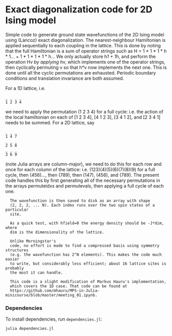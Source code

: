 # Exact diagonalization code for 2D Ising model

Simple code to generate ground state wavefunctions of the 2D Ising model
using (Lancoz) exact diagonalization. The nearest-neighbour Hamiltonian
is applied sequentially to each coupling in the lattice. This is done by 
noting that the full Hamiltonian is a sum of operator strings such as 
H = 1 * 1 * 1 * h * 1... + 1 * 1 * 1 * 1 * h...
We only actually store h*1 +  1*h, and perform the operation H*v by applying
h*v, which implements one of the  operator strings, then cyclically permuting
v so that h*v now implements the next one. This is done until all the cyclic
permutations are exhausted. Periodic boundary conditions and translation
invariance are both assumed.

For a 1D lattice, i.e.
```
_ _ _ _ 
1 2 3 4
```
we need to apply the permutation (1 2 3 4) for a full cycle: i.e.
the action of the local hamiltonian on each of
[1 2 3 4],  [4 1 2 3], [3 4 1 2], and [2 3 4 1] needs to be summed. For a
2D lattice, say
```
_ _ _
1 4 7
_ _ _
2 5 8
_ _ _
3 6 9
```

(note Julia arrays are column-major), we need to do this for each row
and once for each column of the lattice:
  i.e. (123)(4)(5)(6)(7)(8)(9) for a full cycle, then
      (456)..., then (789), then (147), (456), and (789).
      The present code handles this by first generating all of the necessary permutations
      in the arrays permuteidxs and permutevals, then applying a full cycle of each
      one.

      The wavefunction is then saved to disk as an array with shape 
      (2, 2, 2, ... N). Each index runs over the two spin states of a particular
      site. 

      As a quick test, with hfield=0 the energy density should be -J*dim, where 
      dim is the dimensionality of the lattice.

      Unlike Morningstar's
      code, no effort is made to find a compressed basis using symmetry structures 
      (e.g. the wavefunction has 2^N elements). This makes the code much easier
      to write, but considerably less efficient; about 16 lattice sites is probably
      the most it can handle.

      This code is a slight modification of Markus Hauru's implementation,
      which covers the 1D case. That code can be found at
      https://github.com/mhauru/MPS-in-Julia-minicourse/blob/master/meeting_01.ipynb.

### Dependencies
To install dependencies, run `dependencies.jl`:
```
julia dependencies.jl
```

